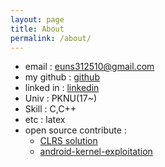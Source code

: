 ```yaml
---
layout: page
title: About
permalink: /about/
---
```


- email : euns312510@gmail.com
- my github : [github](https://github.com/EeeUnS)
- linked in : [linkedin](https://www.linkedin.com/in/%EC%9C%A4%EC%8A%B9-%EC%9D%B4-754389186/)
- Univ : PKNU(17~)
- Skill : C,C++
- etc : latex
- open source contribute : 
  - [CLRS solution](https://github.com/walkccc/CLRS/pull/213/commits)
  - [android-kernel-exploitation](https://github.com/cloudfuzz/android-kernel-exploitation/issues/4)
<!-- [jekyll-organization]: https://github.com/jekyll -->
